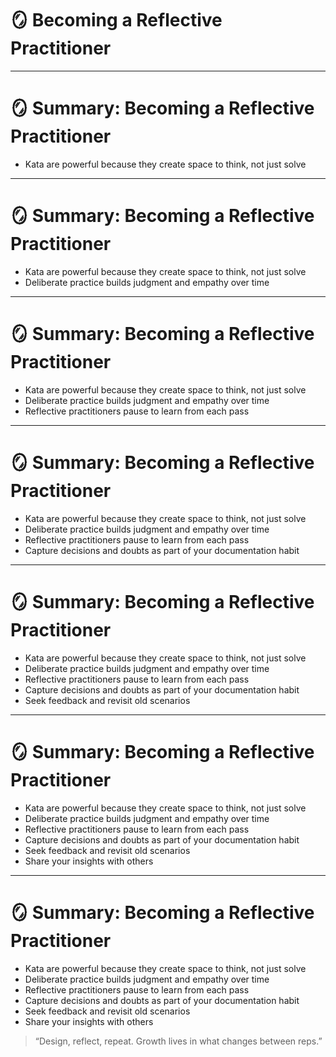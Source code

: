 # 🪞 Becoming a Reflective Practitioner

<!-- 
This closing section emphasizes that the goal of kata is not just design practice—but transformation through reflection.
Encourage the audience to make reflection a ritual, not an afterthought.
This is how insight compounds and architectural maturity takes root.
-->

---

# 🪞 Summary: Becoming a Reflective Practitioner

- Kata are powerful because they create space to think, not just solve  
<!-- 
They aren’t about getting it “right.” 
They’re about slowing down, exploring trade-offs, and building better instincts.
Reflection is what turns activity into growth.
-->

---

# 🪞 Summary: Becoming a Reflective Practitioner

- Kata are powerful because they create space to think, not just solve  
- Deliberate practice builds judgment and empathy over time  
<!-- 
Repetition strengthens memory. Reflection builds wisdom. 
Practicing with purpose sharpens not only decisions—but awareness, empathy, and communication.
-->

---

# 🪞 Summary: Becoming a Reflective Practitioner

- Kata are powerful because they create space to think, not just solve  
- Deliberate practice builds judgment and empathy over time  
- Reflective practitioners pause to learn from each pass  
<!-- 
After each session: pause. What did you try? What changed? What surprised you?
That’s where real insight lives—in the moment after the exercise ends.
-->

---

# 🪞 Summary: Becoming a Reflective Practitioner

- Kata are powerful because they create space to think, not just solve  
- Deliberate practice builds judgment and empathy over time  
- Reflective practitioners pause to learn from each pass  
- Capture decisions and doubts as part of your documentation habit  
<!-- 
Writing down what you considered (and why) reinforces learning.
It creates artifacts to revisit, compare, and share with others.
Documentation is not a formality—it’s a mirror.
-->

---

# 🪞 Summary: Becoming a Reflective Practitioner

- Kata are powerful because they create space to think, not just solve  
- Deliberate practice builds judgment and empathy over time  
- Reflective practitioners pause to learn from each pass  
- Capture decisions and doubts as part of your documentation habit  
- Seek feedback and revisit old scenarios  
<!-- 
Growth accelerates when you compare past and present thinking. 
Peer critique and time-lapsed perspective reveal how much you’ve changed—and where you still can.
-->

---

# 🪞 Summary: Becoming a Reflective Practitioner

- Kata are powerful because they create space to think, not just solve  
- Deliberate practice builds judgment and empathy over time  
- Reflective practitioners pause to learn from each pass  
- Capture decisions and doubts as part of your documentation habit  
- Seek feedback and revisit old scenarios  
- Share your insights with others  
<!-- 
Present. Document. Mentor. 
Teaching reveals what you truly understand—and helps others rise with you.
Architecture is a collective craft.
-->

---

# 🪞 Summary: Becoming a Reflective Practitioner

- Kata are powerful because they create space to think, not just solve  
- Deliberate practice builds judgment and empathy over time  
- Reflective practitioners pause to learn from each pass  
- Capture decisions and doubts as part of your documentation habit  
- Seek feedback and revisit old scenarios  
- Share your insights with others  

> “Design, reflect, repeat. Growth lives in what changes between reps.”  

<!-- 
The most valuable architectural habit is reflection.
It’s how experience becomes insight, and how insight becomes leadership.
Practice is the path—but reflection is the engine.
-->
